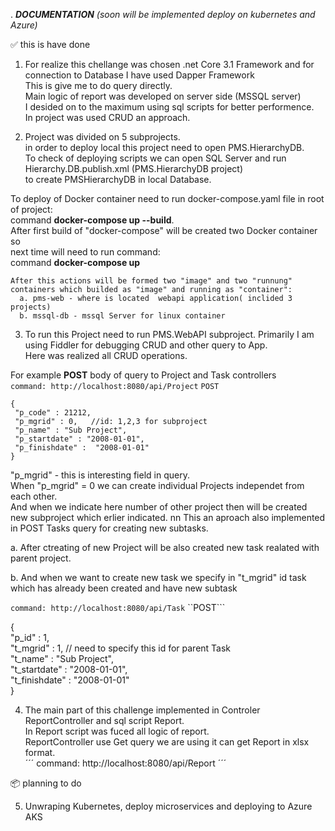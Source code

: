 .                                   ***DOCUMENTATION***
                       _(soon will be implemented deploy on kubernetes and Azure)_
   
   :white_check_mark: this is have done
   
   1. For realize this chellange was chosen .net Core 3.1 Framework and for connection to Database I have used Dapper Framework   
   This is give me to do query directly.  
   Main logic of report was developed on server side (MSSQL server)  
   I desided on to the maximum using sql scripts for better performence.  
   In project was used CRUD an approach.  
  
   2. Project was divided on 5 subprojects.  
   in order to deploy local this project need to open PMS.HierarchyDB.  
   To  check of deploying scripts we can open SQL Server and run Hierarchy.DB.publish.xml (PMS.HierarchyDB project)  
   to create PMSHierarchyDB in local Database.  
  
   To  deploy of Docker container need to run docker-compose.yaml file in root of project:  
   command **docker-compose up --build**.  
   After first build of "docker-compose" will be created two Docker container so  
   next time will need to run command:   
   command **docker-compose up**  
  
    After this actions will be formed two "image" and two "runnung" containers which builded as "image" and running as "container":  
      a. pms-web - where is located  webapi application( inclided 3 projects)  
      b. mssql-db - mssql Server for linux container   

   3. To run this Project need to run PMS.WebAPI subproject.
   Primarily I am using Fiddler for debugging CRUD and other query to App.   
   Here was realized all CRUD operations.  

   For example  __POST__ body of query to Project and Task controllers  
   ```command: http://localhost:8080/api/Project``` 
   ```POST```
   ```
   {     
    "p_code" : 21212,    
    "p_mgrid" : 0,   //id: 1,2,3 for subproject    
    "p_name" : "Sub Project",    
    "p_startdate" : "2008-01-01",    
    "p_finishdate" :  "2008-01-01"      
   } 
   ```
     
   "p_mgrid" - this is interesting field in query.  
    When "p_mgrid" = 0 we can create individual Projects independet from each other.  
    And when we indicate here number of other project then will be created new subproject which  erlier indicated. nn
    This an aproach  also implemented in POST Tasks query for creating new subtasks.  

   a. After ctreating  of new Project  will be also created  new task realated  with  parent project.  
    
   b. And when we want to create new task we specify in "t_mgrid" id task which has already been created and have new subtask  
    
   ```command: http://localhost:8080/api/Task```
   ``POST```
   
   {    
    "p_id" : 1,    
    "t_mgrid" : 1,  // need to specify this id for parent Task      
    "t_name" : "Sub Project",      
    "t_startdate" : "2008-01-01",      
     "t_finishdate" :  "2008-01-01"      
    }    
     
     
   4. The main part of this challenge implemented in Controler ReportController and sql script Report.  
   In Report script was fuced all logic of report.  
   ReportController use Get query we are using it can get Report in xlsx format.  
  ´´´ command: http://localhost:8080/api/Report ´´´


   :package:  planning to do
 
 5. Unwraping Kubernetes, deploy microservices and deploying to Azure AKS
    
    
  
 

